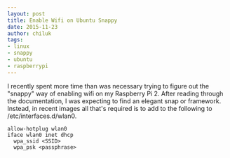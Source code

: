 ```yaml
---
layout: post
title: Enable Wifi on Ubuntu Snappy
date: 2015-11-23
author: chiluk
tags:
- linux
- snappy
- ubuntu
- raspberrypi
---
```


I recently spent more time than was necessary trying to figure out the "snappy" way of enabling wifi on my Raspberry Pi 2.  After reading through the documentation, I was expecting to find an elegant snap or framework.  Instead, in recent images all that's required is to add to the following to /etc/interfaces.d/wlan0.

	allow-hotplug wlan0
	iface wlan0 inet dhcp
	  wpa_ssid <SSID>
	  wpa_psk <passphrase>

